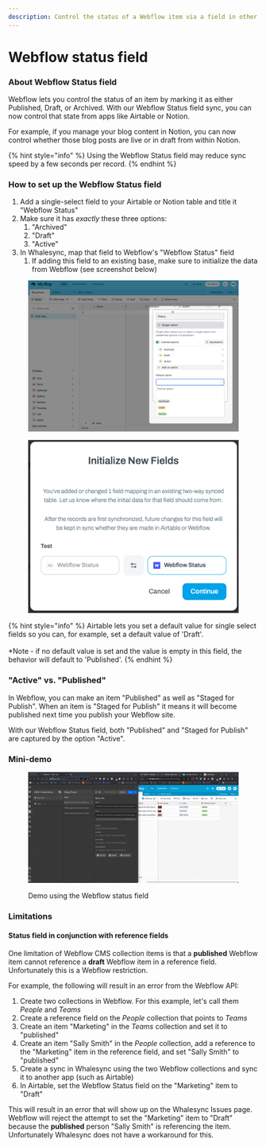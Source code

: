 ```yaml
---
description: Control the status of a Webflow item via a field in other apps
---
```


# Webflow status field

### About Webflow Status field

Webflow lets you control the status of an item by marking it as either Published, Draft, or Archived. With our Webflow Status field sync, you can now control that state from apps like Airtable or Notion.

For example, if you manage your blog content in Notion, you can now control whether those blog posts are live or in draft from within Notion.

{% hint style="info" %}
Using the Webflow Status field may reduce sync speed by a few seconds per record.
{% endhint %}

### How to set up the Webflow Status field

1. Add a single-select field to your Airtable or Notion table and title it "Webflow Status"
2. Make sure it has _exactly_ these three options:
   1. "Archived"
   2. "Draft"
   3. "Active"
3. In Whalesync, map that field to Webflow's "Webflow Status" field
   1. If adding this field to an existing base, make sure to initialize the data from Webflow (see screenshot below)

<figure><img src="../../.gitbook/assets/CleanShot 2023-03-17 at 14.09.24.png" alt=""><figcaption></figcaption></figure>

<figure><img src="../../.gitbook/assets/Screenshot 2023-02-08 at 11.49.31 AM.png" alt=""><figcaption></figcaption></figure>

{% hint style="info" %}
Airtable lets you set a default value for single select fields so you can, for example, set a default value of 'Draft'.\
\
\*Note - if no default value is set and the value is empty in this field, the behavior will default to 'Published'.
{% endhint %}

### "Active" vs. "Published"

In Webflow, you can make an item "Published" as well as "Staged for Publish". When an item is "Staged for Publish" it means it will become published next time you publish your Webflow site.

With our Webflow Status field, both "Published" and "Staged for Publish" are captured by the option "Active".

### Mini-demo

<figure><img src="../../.gitbook/assets/Status (1).gif" alt=""><figcaption><p>Demo using the Webflow status field</p></figcaption></figure>

### Limitations

#### Status field in conjunction with reference fields

One limitation of Webflow CMS collection items is that a **published** Webflow item cannot reference a **draft** Webflow item in a reference field. Unfortunately this is a Webflow restriction.

For example, the following will result in an error from the Webflow API:

1. Create two collections in Webflow. For this example, let's call them _People_ and _Teams_
2. Create a reference field on the _People_ collection that points to _Teams_
3. Create an item "Marketing" in the _Teams_ collection and set it to "published"
4. Create an item "Sally Smith" in the _People_ collection, add a reference to the "Marketing" item in the reference field, and set "Sally Smith" to "published"
5. Create a sync in Whalesync using the two Webflow collections and sync it to another app (such as Airtable)
6. In Airtable, set the Webflow Status field on the "Marketing" item to "Draft"

This will result in an error that will show up on the Whalesync Issues page. Webflow will reject the attempt to set the "Marketing" item to "Draft" because the **published** person "Sally Smith" is referencing the item. Unfortunately Whalesync does not have a workaround for this.
